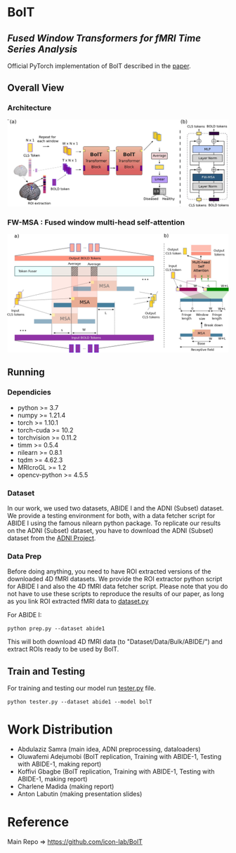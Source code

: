 # **BolT**

## *Fused Window Transformers for fMRI Time Series Analysis*

Official PyTorch implementation of BolT described in the [paper](https://arxiv.org/abs/2205.11578).


## Overall View

### Architecture

<img src="./Assets/bolT.jpg" width="800"/>

### FW-MSA : Fused window multi-head self-attention

<img src="./Assets/fw_msa.jpg" width="800"/>


## Running

### Dependicies

* python >= 3.7
* numpy >= 1.21.4
* torch >= 1.10.1
* torch-cuda >= 10.2
* torchvision >= 0.11.2
* timm >= 0.5.4
* nilearn >= 0.8.1
* tqdm >= 4.62.3
* MRIcroGL >= 1.2
* opencv-python >= 4.5.5

### Dataset
In our work, we used two datasets, ABIDE I and the ADNI (Subset) dataset. We provide a testing environment for both, with a data fetcher script for ABIDE I using the famous nilearn python package. To replicate our results on the ADNI (Subset) dataset, you have to download the ADNI (Subset) dataset from the [ADNI Project](https://adni.loni.usc.edu/data-samples/data-types/mri/).

### Data Prep

Before doing anything, you need to have ROI extracted versions of the downloaded 4D fMRI datasets. We provide the ROI extractor python script for ABIDE I and also the 4D fMRI data fetcher script. Please note that you do not have to use these scripts to reproduce the results of our paper, as long as you link ROI extracted fMRI data to [dataset.py](/Dataset/dataset.py) 

For ABIDE I: 

    python prep.py --dataset abide1

This will both download 4D fMRI data (to "Dataset/Data/Bulk/ABIDE/") and extract ROIs ready to be used by BolT.

## Train and Testing

For training and testing our model run [tester.py](tester.py) file.

    python tester.py --dataset abide1 --model bolT


# Work Distribution

* Abdulaziz Samra (main idea, ADNI preprocessing, dataloaders)
* Oluwafemi Adejumobi (BolT replication, Training with ABIDE-1, Testing with ABIDE-1, making report)
* Koffivi Gbagbe (BolT replication, Training with ABIDE-1, Testing with ABIDE-1, making report)
* Charlene Madida (making report)
* Anton Labutin (making presentation slides)
# Reference
Main Repo => https://github.com/icon-lab/BolT


